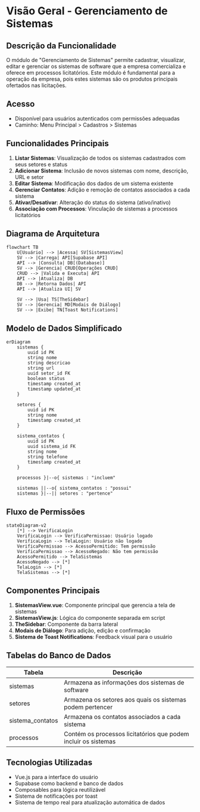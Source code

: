 # Visão Geral - Gerenciamento de Sistemas

## Descrição da Funcionalidade

O módulo de "Gerenciamento de Sistemas" permite cadastrar, visualizar, editar e gerenciar os sistemas de software que a empresa comercializa e oferece em processos licitatórios. Este módulo é fundamental para a operação da empresa, pois estes sistemas são os produtos principais ofertados nas licitações.

## Acesso

- Disponível para usuários autenticados com permissões adequadas
- Caminho: Menu Principal > Cadastros > Sistemas

## Funcionalidades Principais

1. **Listar Sistemas**: Visualização de todos os sistemas cadastrados com seus setores e status
2. **Adicionar Sistema**: Inclusão de novos sistemas com nome, descrição, URL e setor
3. **Editar Sistema**: Modificação dos dados de um sistema existente
4. **Gerenciar Contatos**: Adição e remoção de contatos associados a cada sistema
5. **Ativar/Desativar**: Alteração do status do sistema (ativo/inativo)
6. **Associação com Processos**: Vinculação de sistemas a processos licitatórios

## Diagrama de Arquitetura

```mermaid
flowchart TB
    U[Usuário] --> |Acessa| SV[SistemasView]
    SV --> |Carrega| API[Supabase API]
    API --> |Consulta| DB[(Database)]
    SV --> |Gerencia| CRUD[Operações CRUD]
    CRUD --> |Valida e Executa| API
    API --> |Atualiza| DB
    DB --> |Retorna Dados| API
    API --> |Atualiza UI| SV
    
    SV --> |Usa| TS[TheSidebar]
    SV --> |Gerencia| MD[Modais de Diálogo]
    SV --> |Exibe| TN[Toast Notifications]
```

## Modelo de Dados Simplificado

```mermaid
erDiagram
    sistemas {
        uuid id PK
        string nome
        string descricao
        string url
        uuid setor_id FK
        boolean status
        timestamp created_at
        timestamp updated_at
    }
    
    setores {
        uuid id PK
        string nome
        timestamp created_at
    }
    
    sistema_contatos {
        uuid id PK
        uuid sistema_id FK
        string nome
        string telefone
        timestamp created_at
    }
    
    processos }|--o{ sistemas : "incluem"
    
    sistemas ||--o{ sistema_contatos : "possui"
    sistemas }|--|| setores : "pertence"
```

## Fluxo de Permissões

```mermaid
stateDiagram-v2
    [*] --> VerificaLogin
    VerificaLogin --> VerificaPermissao: Usuário logado
    VerificaLogin --> TelaLogin: Usuário não logado
    VerificaPermissao --> AcessoPermitido: Tem permissão
    VerificaPermissao --> AcessoNegado: Não tem permissão
    AcessoPermitido --> TelaSistemas
    AcessoNegado --> [*]
    TelaLogin --> [*]
    TelaSistemas --> [*]
```

## Componentes Principais

1. **SistemasView.vue**: Componente principal que gerencia a tela de sistemas
2. **SistemasView.js**: Lógica do componente separada em script
3. **TheSidebar**: Componente da barra lateral
4. **Modais de Diálogo**: Para adição, edição e confirmação
5. **Sistema de Toast Notifications**: Feedback visual para o usuário

## Tabelas do Banco de Dados

| Tabela | Descrição |
|--------|-----------|
| sistemas | Armazena as informações dos sistemas de software |
| setores | Armazena os setores aos quais os sistemas podem pertencer |
| sistema_contatos | Armazena os contatos associados a cada sistema |
| processos | Contém os processos licitatórios que podem incluir os sistemas |

## Tecnologias Utilizadas

- Vue.js para a interface do usuário
- Supabase como backend e banco de dados
- Composables para lógica reutilizável
- Sistema de notificações por toast
- Sistema de tempo real para atualização automática de dados
